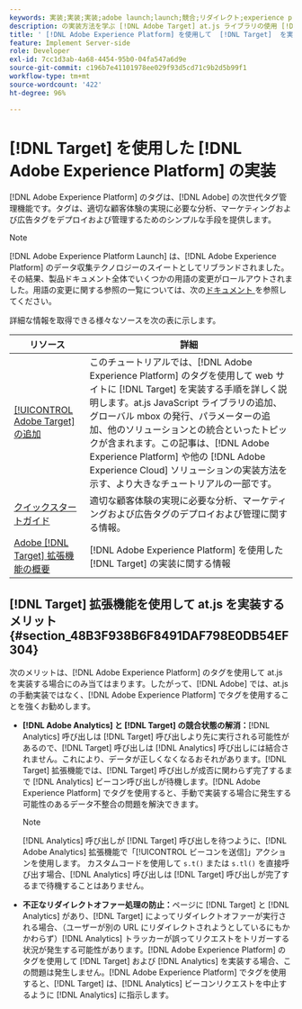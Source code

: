 ```yaml
---
keywords: 実装;実装;実装;adobe launch;launch;競合;リダイレクト;experience platform launch;platform launch;タグ;adobe platform
description: の実装方法を学ぶ [!DNL Adobe Target] at.js ライブラリの使用 [!DNL Adobe Experience Platform]を使用する場合、 [!DNL Target].
title: ' [!DNL Adobe Experience Platform] を使用して  [!DNL Target]  を実装する方法'
feature: Implement Server-side
role: Developer
exl-id: 7cc1d3ab-4a68-4454-95b0-04fa547a6d9e
source-git-commit: c196b7e41101978ee029f93d5cd71c9b2d5b99f1
workflow-type: tm+mt
source-wordcount: '422'
ht-degree: 96%

---
```


# [!DNL Target] を使用した [!DNL Adobe Experience Platform] の実装

[!DNL Adobe Experience Platform] のタグは、[!DNL Adobe] の次世代タグ管理機能です。タグは、適切な顧客体験の実現に必要な分析、マーケティングおよび広告タグをデプロイおよび管理するためのシンプルな手段を提供します。

>[!NOTE]
>
>[!DNL Adobe Experience Platform Launch] は、[!DNL Adobe Experience Platform] のデータ収集テクノロジーのスイートとしてリブランドされました。その結果、製品ドキュメント全体でいくつかの用語の変更がロールアウトされました。用語の変更に関する参照の一覧については、次の[ドキュメント ](https://experienceleague.adobe.com/docs/experience-platform/tags/term-updates.html?lang=ja)を参照してください。

詳細な情報を取得できる様々なソースを次の表に示します。

| リソース | 詳細 |
|--- |--- |
| [ [!UICONTROL Adobe Target] の追加](https://experienceleague.adobe.com/docs/launch-learn/implementing-in-websites-with-launch/implement-solutions/target.html?lang=ja#implement-solutions) | このチュートリアルでは、[!DNL Adobe Experience Platform] のタグを使用して web サイトに [!DNL Target] を実装する手順を詳しく説明します。at.js JavaScript ライブラリの追加、グローバル mbox の発行、パラメーターの追加、他のソリューションとの統合といったトピックが含まれます。この記事は、[!DNL Adobe Experience Platform] や他の [!DNL Adobe Experience Cloud] ソリューションの実装方法を示す、より大きなチュートリアルの一部です。 |
| [クイックスタートガイド](https://experienceleague.adobe.com/docs/experience-platform/tags/get-started/quick-start.html?lang=ja) | 適切な顧客体験の実現に必要な分析、マーケティングおよび広告タグのデプロイおよび管理に関する情報。 |
| [Adobe  [!DNL Target]  拡張機能の概要](https://experienceleague.adobe.com/docs/experience-platform/tags/extensions/adobe/target/overview.html?lang=ja) | [!DNL Adobe Experience Platform] を使用した [!DNL Target] の実装に関する情報 |

## [!DNL Target] 拡張機能を使用して at.js を実装するメリット {#section_48B3F938B6F8491DAF798E0DB54EF304}

次のメリットは、[!DNL Adobe Experience Platform] のタグを使用して at.js を実装する場合にのみ当てはまります。したがって、[!DNL Adobe] では、at.js の手動実装ではなく、[!DNL Adobe Experience Platform] でタグを使用することを強くお勧めします。

* **[!DNL Adobe Analytics] と [!DNL Target] の競合状態の解消：**[!DNL Analytics] 呼び出しは [!DNL Target] 呼び出しより先に実行される可能性があるので、[!DNL Target] 呼び出しは [!DNL Analytics] 呼び出しには結合されません。これにより、データが正しくなくなるおそれがあります。[!DNL Target] 拡張機能では、[!DNL Target] 呼び出しが成否に関わらず完了するまで [!DNL Analytics] ビーコン呼び出しが待機します。[!DNL Adobe Experience Platform] でタグを使用すると、手動で実装する場合に発生する可能性のあるデータ不整合の問題を解決できます。

   >[!NOTE]
   >
   >[!DNL Analytics] 呼び出しが [!DNL Target] 呼び出しを待つように、[!DNL Adobe Analytics] 拡張機能で「[!UICONTROL ビーコンを送信]」アクションを使用します。 カスタムコードを使用して `s.t()` または `s.tl()` を直接呼び出す場合、[!DNL Analytics] 呼び出しは [!DNL Target] 呼び出しが完了するまで待機することはありません。

* **不正なリダイレクトオファー処理の防止：**&#x200B;ページに [!DNL Target] と [!DNL Analytics] があり、[!DNL Target] によってリダイレクトオファーが実行される場合、（ユーザーが別の URL にリダイレクトされようとしているにもかかわらず）[!DNL Analytics] トラッカーが誤ってリクエストをトリガーする状況が発生する可能性があります。[!DNL Adobe Experience Platform] のタグを使用して [!DNL Target] および [!DNL Analytics] を実装する場合、この問題は発生しません。[!DNL Adobe Experience Platform] でタグを使用すると、[!DNL Target] は、[!DNL Analytics] ビーコンリクエストを中止するように [!DNL Analytics] に指示します。
